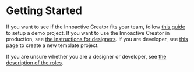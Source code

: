 # Getting Started

If you want to see if the Innoactive Creator fits your team, follow [this guide](evaluator.md) to setup a demo project. If you want to use the Innoactive Creator in production, see [the instructions for designers](designer.md). If you are developer, see [this page](developer.md) to create a new template project.

If you are unsure whether you are a designer or developer, see [the description of the roles](../miscellaneous/roles.md).
